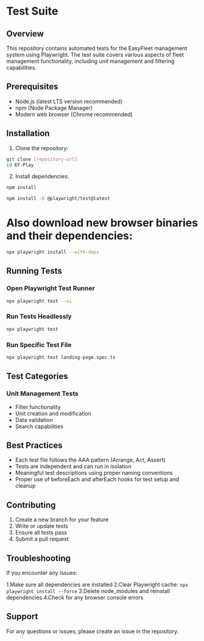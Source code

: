 # Test Suite

## Overview

This repository contains automated tests for the EasyFleet management system using Playwright. The test suite covers various aspects of fleet management functionality, including unit management and filtering capabilities.

## Prerequisites

- Node.js (latest LTS version recommended)
- npm (Node Package Manager)
- Modern web browser (Chrome recommended)

## Installation

1. Clone the repository:

```bash
git clone [repository-url]
cd EF-Play
```

2. Install dependencies:

```bash
npm install
```

```bash
npm install -D @playwright/test@latest
```

# Also download new browser binaries and their dependencies:

```bash
npx playwright install --with-deps
```

## Running Tests

### Open Playwright Test Runner

```bash
npx playwright test --ui
```

### Run Tests Headlessly

```bash
npx playwright test
```

### Run Specific Test File

```bash
npx playwright test landing-page.spec.ts
```

## Test Categories

### Unit Management Tests

- Filter functionality
- Unit creation and modification
- Data validation
- Search capabilities

## Best Practices

- Each test file follows the AAA pattern (Arrange, Act, Assert)
- Tests are independent and can run in isolation
- Meaningful test descriptions using proper naming conventions
- Proper use of beforeEach and afterEach hooks for test setup and cleanup

## Contributing

1. Create a new branch for your feature
2. Write or update tests
3. Ensure all tests pass
4. Submit a pull request

## Troubleshooting

If you encounter any issues:

1.Make sure all dependencies are installed
2.Clear Playwright cache: `npx playwright install --force`
3.Delete node_modules and reinstall dependencies
4.Check for any browser console errors

## Support

For any questions or issues, please create an issue in the repository.
